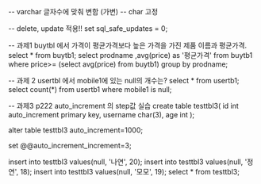 -- varchar 글자수에 맞춰 변함 (가변)
-- char 고정

-- delete, update 적용!!
set sql_safe_updates = 0;



-- 과제1 buytbl 에서 가격이 평균가격보다 높은 가격을 가진 제품 이름과 평균가격.
select * from buytb1;
select prodname ,avg(price) as '평균가격'
from buytb1
where price>= (select avg(price) from buytb1)
group by prodname;

-- 과제 2 usertbl 에서 mobile1에 있는 null의 개수는?
select * from usertb1;
select count(*) from usertb1 where mobile1 is null;

-- 과제3 p222 auto_increment 의 step값 실습
create table testtbl3(
id int auto_increment primary key,
username char(3),
age int
);

alter table testtbl3 auto_increment=1000;

set @@auto_increment_increment=3;

insert into testtbl3 values(null, '나연', 20);
insert into testtbl3 values(null, '정연', 18);
insert into testtbl3 values(null, '모모', 19);
select * from testtbl3;
